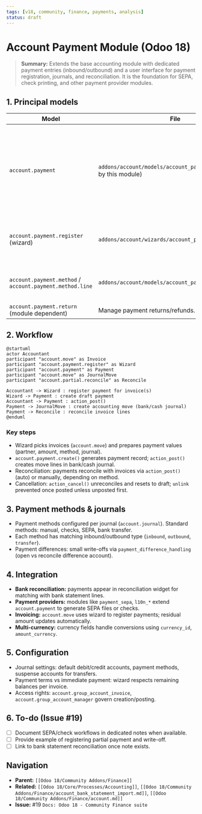 ```yaml
---
tags: [v18, community, finance, payments, analysis]
status: draft
---
```


# Account Payment Module (Odoo 18)

> **Summary:** Extends the base accounting module with dedicated payment entries (inbound/outbound) and a user interface for payment registration, journals, and reconciliation. It is the foundation for SEPA, check printing, and other payment provider modules.

## 1. Principal models

| Model | File | Responsibilities |
|-------|------|------------------|
| `account.payment` | `addons/account/models/account_payment.py` (extended by this module) | Represents payments (customer receipts, vendor payments, internal transfers). Handles posting, cancellation, and move creation. |
| `account.payment.register` (wizard) | `addons/account/wizards/account_payment_register.py` | Registers payments from invoices/bills, producing `account.payment` records. |
| `account.payment.method` / `account.payment.method.line` | `addons/account/models/account_payment.py` | Define available payment methods per journal (manual, SEPA, checks). |
| `account.payment.return` (module dependent) | Manage payment returns/refunds. |

## 2. Workflow

```plantuml
@startuml
actor Accountant
participant "account.move" as Invoice
participant "account.payment.register" as Wizard
participant "account.payment" as Payment
participant "account.move" as JournalMove
participant "account.partial.reconcile" as Reconcile

Accountant -> Wizard : register payment for invoice(s)
Wizard -> Payment : create draft payment
Accountant -> Payment : action_post()
Payment -> JournalMove : create accounting move (bank/cash journal)
Payment -> Reconcile : reconcile invoice lines
@enduml
```

### Key steps
- Wizard picks invoices (`account.move`) and prepares payment values (partner, amount, method, journal).
- `account.payment.create()` generates payment record; `action_post()` creates move lines in bank/cash journal.
- Reconciliation: payments reconcile with invoices via `action_post()` (auto) or manually, depending on method.
- Cancellation: `action_cancel()` unreconciles and resets to draft; `unlink` prevented once posted unless unposted first.

## 3. Payment methods & journals
- Payment methods configured per journal (`account.journal`). Standard methods: manual, checks, SEPA, bank transfer.
- Each method has matching inbound/outbound type (`inbound`, `outbound`, `transfer`).
- Payment differences: small write-offs via `payment_difference_handling` (open vs reconcile difference account).

## 4. Integration
- **Bank reconciliation:** payments appear in reconciliation widget for matching with bank statement lines.
- **Payment providers:** modules like `payment_sepa`, `l10n_*` extend `account.payment` to generate SEPA files or checks.
- **Invoicing:** `account.move` uses wizard to register payments; residual amount updates automatically.
- **Multi-currency:** currency fields handle conversions using `currency_id`, `amount_currency`.

## 5. Configuration
- Journal settings: default debit/credit accounts, payment methods, suspense accounts for transfers.
- Payment terms vs immediate payment: wizard respects remaining balances per invoice.
- Access rights: `account.group_account_invoice`, `account.group_account_manager` govern creation/posting.

## 6. To-do (Issue #19)
- [ ] Document SEPA/check workflows in dedicated notes when available.
- [ ] Provide example of registering partial payment and write-off.
- [ ] Link to bank statement reconciliation once note exists.

## Navigation
- **Parent:** `[[Odoo 18/Community Addons/Finance]]`
- **Related:** `[[Odoo 18/Core/Processes/Accounting]]`, `[[Odoo 18/Community Addons/Finance/account_bank_statement_import.md]]`, `[[Odoo 18/Community Addons/Finance/account.md]]`
- **Issue:** #19 `Docs: Odoo 18 - Community Finance suite`
